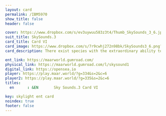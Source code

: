 ```yaml
---
layout: card
permalink: /IBM5970
show_title: false
header: false

cover: https://www.dropbox.com/s/ev3uywuu583z3t4/Thumb_SkySounds_3_6.jpg?raw=1
suit_title: SkySounds.3
card_title: Card VI
card_image: https://www.dropbox.com/s/7r9cwhj272n98bk/SkySounds3_6.png?raw=1
card_description: There exist species with the extraordinary ability to perceive the future. They perceive beyond the present, into the ethereal realm of what is yet to come. They listen to the whispers of time, the faint echoes of tomorrow, and understand all is interconnected. They know their actions, thoughts and emotions shape the future, and use this knowledge to guide their paths. They dance with the winds of change, sing to the stars of tomorrow, and understand that the future is not set in stone, but in the hands of those who can hear its song. They are the guardians of tomorrow, keepers of the unknown, using their gift to weave the tapestry of the future with care and intention. They are the seers of the unknown, masters of time, holding the key to shaping the future.

ent_link: https://maarworld.gumroad.com/
physical_link: https://maarworld.gumroad.com/l/skysound1
digital_link: https://opensea.io
player: https://play.maar.world/?g=334&s=2&c=6
player2: https://play.maar.world/?g=335&s=2&c=6
titles:
  en      : &EN       Sky Sounds.3 Card VI

key: skylight ent card 
noindex: true
footer: false
---
```


